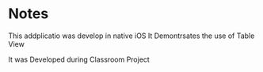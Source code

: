 # Notes
 This addplicatio was develop in native iOS
 It Demontrsates the use of Table View
 
 It was Developed during Classroom Project
